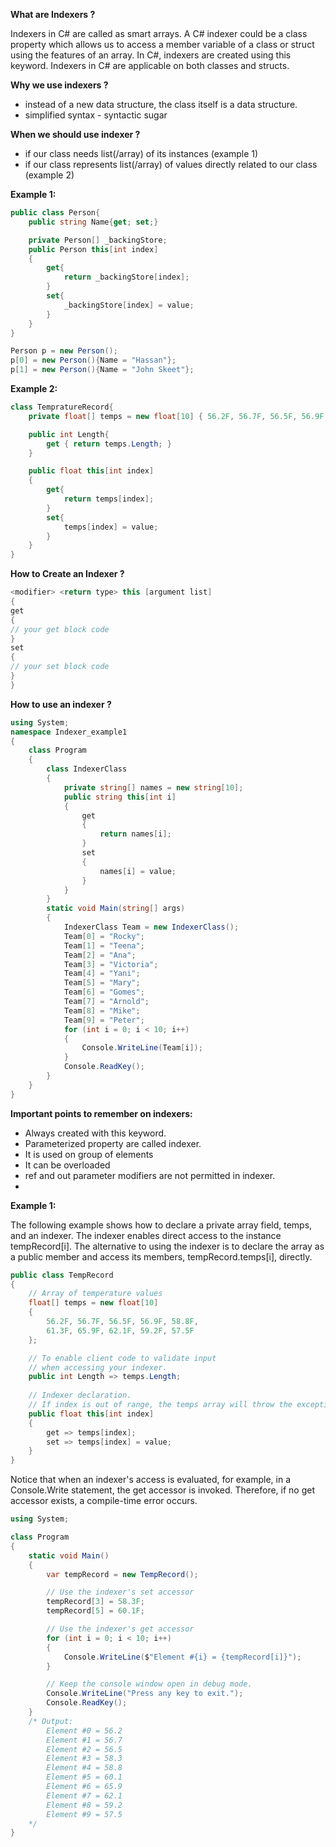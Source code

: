 **What are Indexers ?**

Indexers in C# are called as smart arrays. 
A C# indexer could be a class property which allows us to access a member variable of a class or struct using the features of an array. In C#, indexers are created using this keyword. 
Indexers in C# are applicable on both classes and structs. 

**Why we use indexers ?**
- instead of a new data structure, the class itself is a data structure.
- simplified syntax - syntactic sugar
 
**When we should use indexer ?**
- if our class needs list(/array) of its instances (example 1)
- if our class represents list(/array) of values directly related to our class (example 2)

**Example 1:**
````cs
public class Person{
    public string Name{get; set;}

    private Person[] _backingStore;
    public Person this[int index]
    {
        get{
            return _backingStore[index];
        }
        set{
            _backingStore[index] = value;
        }
    }
}

Person p = new Person();
p[0] = new Person(){Name = "Hassan"};
p[1] = new Person(){Name = "John Skeet"};
````
**Example 2:**
````cs
class TempratureRecord{
    private float[] temps = new float[10] { 56.2F, 56.7F, 56.5F, 56.9F, 58.8F, 61.3F, 56.5F, 56.9F, 58.8F, 61.3F};

    public int Length{
        get { return temps.Length; }
    }

    public float this[int index]
    {
        get{
            return temps[index];
        }
        set{
            temps[index] = value;
        }
    }
}
````

**How to Create an Indexer ?**

````cs
<modifier> <return type> this [argument list]  
{  
get  
{  
// your get block code  
}  
set  
{  
// your set block code  
}  
}
````

**How to use an indexer ?**
````cs
using System;  
namespace Indexer_example1  
{  
    class Program  
    {  
        class IndexerClass  
        {  
            private string[] names = new string[10];  
            public string this[int i]  
            {  
                get  
                {  
                    return names[i];  
                }  
                set  
                {  
                    names[i] = value;  
                }  
            }  
        }  
        static void Main(string[] args)  
        {  
            IndexerClass Team = new IndexerClass();  
            Team[0] = "Rocky";  
            Team[1] = "Teena";  
            Team[2] = "Ana";  
            Team[3] = "Victoria";  
            Team[4] = "Yani";  
            Team[5] = "Mary";  
            Team[6] = "Gomes";  
            Team[7] = "Arnold";  
            Team[8] = "Mike";  
            Team[9] = "Peter";  
            for (int i = 0; i < 10; i++)  
            {  
                Console.WriteLine(Team[i]);  
            }  
            Console.ReadKey();  
        }  
    }  
}
````
**Important points to remember on indexers:**
- Always created with this keyword.
- Parameterized property are called indexer.
- It is used on group of elements
- It can be overloaded
- ref and out parameter modifiers are not permitted in indexer. 
- 

**Example 1:**

The following example shows how to declare a private array field, temps, and an indexer.
The indexer enables direct access to the instance tempRecord[i]. 
The alternative to using the indexer is to declare the array as a public member and access its members, tempRecord.temps[i], directly.

````cs
public class TempRecord
{
    // Array of temperature values
    float[] temps = new float[10]
    {
        56.2F, 56.7F, 56.5F, 56.9F, 58.8F,
        61.3F, 65.9F, 62.1F, 59.2F, 57.5F
    };

    // To enable client code to validate input
    // when accessing your indexer.
    public int Length => temps.Length;
    
    // Indexer declaration.
    // If index is out of range, the temps array will throw the exception.
    public float this[int index]
    {
        get => temps[index];
        set => temps[index] = value;
    }
}
````
Notice that when an indexer's access is evaluated, for example, in a Console.Write statement, the get accessor is invoked. 
Therefore, if no get accessor exists, a compile-time error occurs.

````cs
using System;

class Program
{
    static void Main()
    {
        var tempRecord = new TempRecord();

        // Use the indexer's set accessor
        tempRecord[3] = 58.3F;
        tempRecord[5] = 60.1F;

        // Use the indexer's get accessor
        for (int i = 0; i < 10; i++)
        {
            Console.WriteLine($"Element #{i} = {tempRecord[i]}");
        }

        // Keep the console window open in debug mode.
        Console.WriteLine("Press any key to exit.");
        Console.ReadKey();
    }
    /* Output:
        Element #0 = 56.2
        Element #1 = 56.7
        Element #2 = 56.5
        Element #3 = 58.3
        Element #4 = 58.8
        Element #5 = 60.1
        Element #6 = 65.9
        Element #7 = 62.1
        Element #8 = 59.2
        Element #9 = 57.5
    */
}
````
